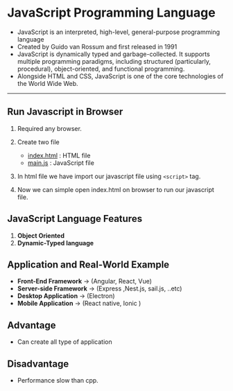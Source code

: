 # JavaScript Programming Language

- JavaScript is an interpreted, high-level, general-purpose programming language 
- Created by Guido van Rossum and first released in 1991
- JavaScript is dynamically typed and garbage-collected. It supports multiple programming paradigms, including structured (particularly, procedural), object-oriented, and functional programming.
- Alongside HTML and CSS, JavaScript is one of the core technologies of the World Wide Web.

---

## Run Javascript in Browser

1. Required any browser.

1. Create two file
    - [index.html](./index.html) : HTML file
    - [main.js](./main.js)  : JavaScript file

1.  In html file we have import our javascript file using `<script>` tag. 

1. Now we can simple open index.html on browser to run our javascript file.

## JavaScript Language Features

1. __Object Oriented__
1. __Dynamic-Typed language__


## Application and Real-World Example
- __Front-End Framework__ -> (Angular, React, Vue)
- __Server-side Framework__ -> (Express ,Nest.js, sail.js, ..etc)
- __Desktop Application__ -> (Electron)
- __Mobile Application__ -> (React native, Ionic )

## Advantage
- Can create all type of application

## Disadvantage

- Performance slow than cpp.
